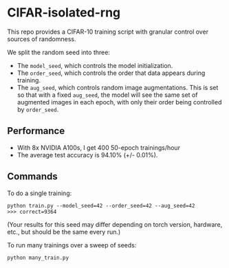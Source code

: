 # CIFAR-isolated-rng

This repo provides a CIFAR-10 training script with granular control over sources of randomness.

We split the random seed into three:
* The `model_seed`, which controls the model initialization.
* The `order_seed`, which controls the order that data appears during training.
* The `aug_seed`, which controls random image augmentations. This is set so that with a fixed `aug_seed`, the model will see the same set of augmented images in each epoch, with only their order being controlled by `order_seed`.

## Performance
* With 8x NVIDIA A100s, I get 400 50-epoch trainings/hour
* The average test accuracy is 94.10% (+/- 0.01%).

## Commands
To do a single training:
```
python train.py --model_seed=42 --order_seed=42 --aug_seed=42
>>> correct=9364
```
(Your results for this seed may differ depending on torch version, hardware, etc., but should be the same every run.)

To run many trainings over a sweep of seeds:
```
python many_train.py
```

